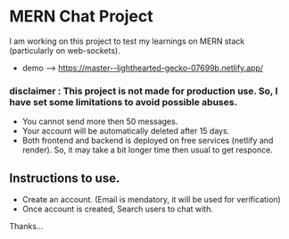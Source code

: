 # MERN Chat Project

I am working on this project to test my learnings on MERN stack (particularly on web-sockets).

- demo --> https://master--lighthearted-gecko-07699b.netlify.app/

### disclaimer : This project is not made for production use. So, I have set some limitations to avoid possible abuses.

- You cannot send more then 50 messages.
- Your account will be automatically deleted after 15 days.
- Both frontend and backend is deployed on free services (netlify and render). So, it may take a bit longer time then usual to get responce.

## Instructions to use.

- Create an account. (Email is mendatory, it will be used for verification)
- Once account is created, Search users to chat with.

Thanks...
